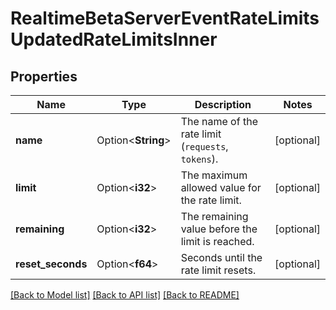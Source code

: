 # RealtimeBetaServerEventRateLimitsUpdatedRateLimitsInner

## Properties

Name | Type | Description | Notes
------------ | ------------- | ------------- | -------------
**name** | Option<**String**> | The name of the rate limit (`requests`, `tokens`).  | [optional]
**limit** | Option<**i32**> | The maximum allowed value for the rate limit. | [optional]
**remaining** | Option<**i32**> | The remaining value before the limit is reached. | [optional]
**reset_seconds** | Option<**f64**> | Seconds until the rate limit resets. | [optional]

[[Back to Model list]](../README.md#documentation-for-models) [[Back to API list]](../README.md#documentation-for-api-endpoints) [[Back to README]](../README.md)



